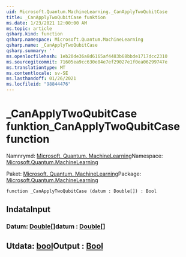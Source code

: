 ```yaml
---
uid: Microsoft.Quantum.MachineLearning._CanApplyTwoQubitCase
title: _CanApplyTwoQubitCase funktion
ms.date: 1/23/2021 12:00:00 AM
ms.topic: article
qsharp.kind: function
qsharp.namespace: Microsoft.Quantum.MachineLearning
qsharp.name: _CanApplyTwoQubitCase
qsharp.summary: ''
ms.openlocfilehash: 1eb20de36a8d6165af4483b68bbde1717dcc2310
ms.sourcegitcommit: 71605ea9cc630e84e7ef29027e1f0ea06299747e
ms.translationtype: MT
ms.contentlocale: sv-SE
ms.lasthandoff: 01/26/2021
ms.locfileid: "98844476"
---
```

# <a name="_canapplytwoqubitcase-function"></a><span data-ttu-id="1a23c-102">_CanApplyTwoQubitCase funktion</span><span class="sxs-lookup"><span data-stu-id="1a23c-102">_CanApplyTwoQubitCase function</span></span>

<span data-ttu-id="1a23c-103">Namnrymd: [Microsoft. Quantum. MachineLearning](xref:Microsoft.Quantum.MachineLearning)</span><span class="sxs-lookup"><span data-stu-id="1a23c-103">Namespace: [Microsoft.Quantum.MachineLearning](xref:Microsoft.Quantum.MachineLearning)</span></span>

<span data-ttu-id="1a23c-104">Paket: [Microsoft. Quantum. MachineLearning](https://nuget.org/packages/Microsoft.Quantum.MachineLearning)</span><span class="sxs-lookup"><span data-stu-id="1a23c-104">Package: [Microsoft.Quantum.MachineLearning](https://nuget.org/packages/Microsoft.Quantum.MachineLearning)</span></span>




```qsharp
function _CanApplyTwoQubitCase (datum : Double[]) : Bool
```


## <a name="input"></a><span data-ttu-id="1a23c-105">Indata</span><span class="sxs-lookup"><span data-stu-id="1a23c-105">Input</span></span>

### <a name="datum--double"></a><span data-ttu-id="1a23c-106">Datum: [Double](xref:microsoft.quantum.lang-ref.double)[]</span><span class="sxs-lookup"><span data-stu-id="1a23c-106">datum : [Double](xref:microsoft.quantum.lang-ref.double)[]</span></span>





## <a name="output--bool"></a><span data-ttu-id="1a23c-107">Utdata: [bool](xref:microsoft.quantum.lang-ref.bool)</span><span class="sxs-lookup"><span data-stu-id="1a23c-107">Output : [Bool](xref:microsoft.quantum.lang-ref.bool)</span></span>

